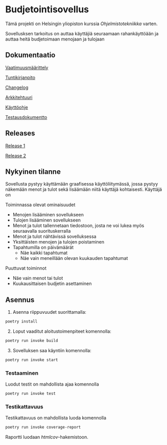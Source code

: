 # Budjetointisovellus

Tämä projekti on Helsingin yliopiston kurssia *Ohjelmistotekniikka* varten.

Sovellusksen tarkoitus on auttaa käyttäjiä seuraamaan rahankäyttöään ja auttaa heitä budjetoimaan menojaan ja tulojaan

## Dokumentaatio

[Vaatimuusmäärittely](https://github.com/T-Marenk/ot-harjoitustyo/blob/main/dokumentaatio/vaatimusmaarittely.md)

[Tuntikirjanpito](https://github.com/T-Marenk/ot-harjoitustyo/blob/main/dokumentaatio/tuntikirjapito.md)

[Changelog](https://github.com/T-Marenk/ot-harjoitustyo/blob/main/dokumentaatio/changelog.md)

[Arkkitehtuuri](https://github.com/T-Marenk/ot-harjoitustyo/blob/main/dokumentaatio/arkkitehtuuri.md)

[Käyttöohje](https://github.com/T-Marenk/ot-harjoitustyo/blob/main/dokumentaatio/kayttoohje.md)

[Testausdokumentto](https://github.com/T-Marenk/ot-harjoitustyo/blob/main/dokumentaatio/Testaus.md)

## Releases

[Release 1](https://github.com/T-Marenk/ot-harjoitustyo/releases/tag/viikko5)

[Release 2](https://github.com/T-Marenk/ot-harjoitustyo/releases/tag/viikko6)

## Nykyinen tilanne

Sovellusta pystyy käyttämään graafisessa käyttöliitymässä, jossa pystyy näkemään menot ja tulot sekä lisäämään niitä käyttäjä kohtaisesti. Käyttäjä on 

Toiminnassa olevat ominaisuudet

- Menojen lisääminen sovellukseen
- Tulojen lisääminen sovellukseen
- Menot ja tulot tallennetaan tiedostoon, josta ne voi lukea myös seuraavalla suorituskerralla
- Menot ja tulot nähtävissä sovelluksessa
- Yksittäisten menojen ja tulojen poistaminen
- Tapahtumilla on päivämäärät
  - Näe kaikki tapahtumat
  - Näe vain meneillään olevan kuukauden tapahtumat 

Puuttuvat toiminnot

- Näe vain menot tai tulot
- Kuukausittaisen budjetin asettaminen

## Asennus

1. Asenna riippuvuudet suorittamalla:

```bash
poetry install
```

2. Loput vaaditut aloitustoimenpiteet komennolla:

```bash
poetry run invoke build
```

3. Sovelluksen saa käyntiin komennolla:

```bash
poetry run invoke start
```

### Testaaminen

Luodut testit on mahdollista ajaa komennolla

```bash
poetry run invoke test
```

### Testikattavuus

Testikattavuus on mahdollista luoda komennolla

```bash
poetry run invoke coverage-report
```

Raportti luodaan _htmlcov_-hakemistoon.
